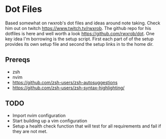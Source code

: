 # Dot Files

Based somewhat on rwxrob's dot files and ideas around note taking. Check him out on twitch https://www.twitch.tv/rwxrob. The github repo for his dotfiles is here and well worth a look https://github.com/rwxrob/dot. One key idea I'm borrowing is the setup script. First each part of of the setup provides its own setup file and second the setup links in to the home dir.

## Prereqs
 * zsh
 * nvim
 * https://github.com/zsh-users/zsh-autosuggestions
 * https://github.com/zsh-users/zsh-syntax-highlighting/


## TODO 
 * Import nvim configuration
 * Start building up a vim configuration
 * Setup a health check function that will test for all requirements and fail
   if they are not met.
  

